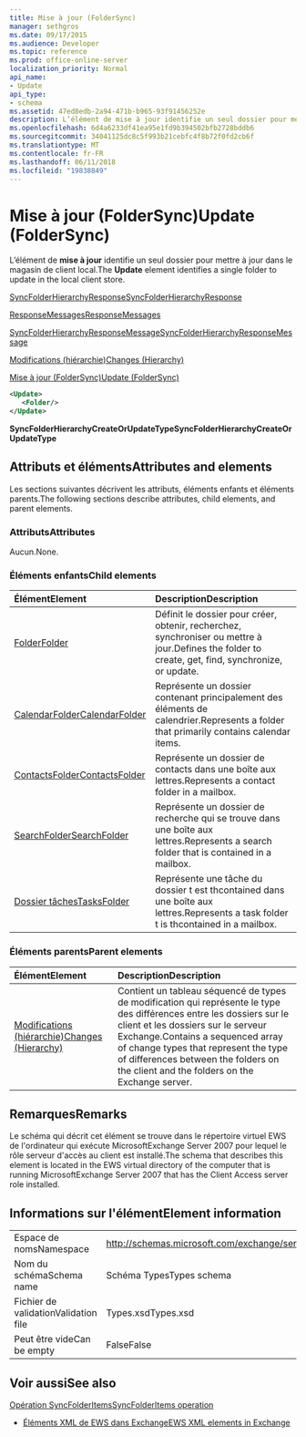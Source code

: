 ```yaml
---
title: Mise à jour (FolderSync)
manager: sethgros
ms.date: 09/17/2015
ms.audience: Developer
ms.topic: reference
ms.prod: office-online-server
localization_priority: Normal
api_name:
- Update
api_type:
- schema
ms.assetid: 47ed8edb-2a94-471b-b965-93f91456252e
description: L’élément de mise à jour identifie un seul dossier pour mettre à jour dans le magasin de client local.
ms.openlocfilehash: 6d4a6233df41ea95e1fd9b394502bfb2728bddb6
ms.sourcegitcommit: 34041125dc8c5f993b21cebfc4f8b72f0fd2cb6f
ms.translationtype: MT
ms.contentlocale: fr-FR
ms.lasthandoff: 06/11/2018
ms.locfileid: "19838849"
---
```

# <a name="update-foldersync"></a><span data-ttu-id="d7ecb-103">Mise à jour (FolderSync)</span><span class="sxs-lookup"><span data-stu-id="d7ecb-103">Update (FolderSync)</span></span>

<span data-ttu-id="d7ecb-104">L’élément de **mise à jour** identifie un seul dossier pour mettre à jour dans le magasin de client local.</span><span class="sxs-lookup"><span data-stu-id="d7ecb-104">The **Update** element identifies a single folder to update in the local client store.</span></span> 
  
[<span data-ttu-id="d7ecb-105">SyncFolderHierarchyResponse</span><span class="sxs-lookup"><span data-stu-id="d7ecb-105">SyncFolderHierarchyResponse</span></span>](syncfolderhierarchyresponse.md)
  
[<span data-ttu-id="d7ecb-106">ResponseMessages</span><span class="sxs-lookup"><span data-stu-id="d7ecb-106">ResponseMessages</span></span>](responsemessages.md)
  
[<span data-ttu-id="d7ecb-107">SyncFolderHierarchyResponseMessage</span><span class="sxs-lookup"><span data-stu-id="d7ecb-107">SyncFolderHierarchyResponseMessage</span></span>](syncfolderhierarchyresponsemessage.md)
  
[<span data-ttu-id="d7ecb-108">Modifications (hiérarchie)</span><span class="sxs-lookup"><span data-stu-id="d7ecb-108">Changes (Hierarchy)</span></span>](changes-hierarchy.md)
  
[<span data-ttu-id="d7ecb-109">Mise à jour (FolderSync)</span><span class="sxs-lookup"><span data-stu-id="d7ecb-109">Update (FolderSync)</span></span>](update-foldersync.md)
  
```xml
<Update>
   <Folder/>
</Update>
```

 <span data-ttu-id="d7ecb-110">**SyncFolderHierarchyCreateOrUpdateType**</span><span class="sxs-lookup"><span data-stu-id="d7ecb-110">**SyncFolderHierarchyCreateOrUpdateType**</span></span>
## <a name="attributes-and-elements"></a><span data-ttu-id="d7ecb-111">Attributs et éléments</span><span class="sxs-lookup"><span data-stu-id="d7ecb-111">Attributes and elements</span></span>

<span data-ttu-id="d7ecb-112">Les sections suivantes décrivent les attributs, éléments enfants et éléments parents.</span><span class="sxs-lookup"><span data-stu-id="d7ecb-112">The following sections describe attributes, child elements, and parent elements.</span></span>
  
### <a name="attributes"></a><span data-ttu-id="d7ecb-113">Attributs</span><span class="sxs-lookup"><span data-stu-id="d7ecb-113">Attributes</span></span>

<span data-ttu-id="d7ecb-114">Aucun.</span><span class="sxs-lookup"><span data-stu-id="d7ecb-114">None.</span></span>
  
### <a name="child-elements"></a><span data-ttu-id="d7ecb-115">Éléments enfants</span><span class="sxs-lookup"><span data-stu-id="d7ecb-115">Child elements</span></span>

|<span data-ttu-id="d7ecb-116">**Élément**</span><span class="sxs-lookup"><span data-stu-id="d7ecb-116">**Element**</span></span>|<span data-ttu-id="d7ecb-117">**Description**</span><span class="sxs-lookup"><span data-stu-id="d7ecb-117">**Description**</span></span>|
|:-----|:-----|
|[<span data-ttu-id="d7ecb-118">Folder</span><span class="sxs-lookup"><span data-stu-id="d7ecb-118">Folder</span></span>](folder.md) <br/> |<span data-ttu-id="d7ecb-119">Définit le dossier pour créer, obtenir, recherchez, synchroniser ou mettre à jour.</span><span class="sxs-lookup"><span data-stu-id="d7ecb-119">Defines the folder to create, get, find, synchronize, or update.</span></span>  <br/> |
|[<span data-ttu-id="d7ecb-120">CalendarFolder</span><span class="sxs-lookup"><span data-stu-id="d7ecb-120">CalendarFolder</span></span>](calendarfolder.md) <br/> |<span data-ttu-id="d7ecb-121">Représente un dossier contenant principalement des éléments de calendrier.</span><span class="sxs-lookup"><span data-stu-id="d7ecb-121">Represents a folder that primarily contains calendar items.</span></span>  <br/> |
|[<span data-ttu-id="d7ecb-122">ContactsFolder</span><span class="sxs-lookup"><span data-stu-id="d7ecb-122">ContactsFolder</span></span>](contactsfolder.md) <br/> |<span data-ttu-id="d7ecb-123">Représente un dossier de contacts dans une boîte aux lettres.</span><span class="sxs-lookup"><span data-stu-id="d7ecb-123">Represents a contact folder in a mailbox.</span></span>  <br/> |
|[<span data-ttu-id="d7ecb-124">SearchFolder</span><span class="sxs-lookup"><span data-stu-id="d7ecb-124">SearchFolder</span></span>](searchfolder.md) <br/> |<span data-ttu-id="d7ecb-125">Représente un dossier de recherche qui se trouve dans une boîte aux lettres.</span><span class="sxs-lookup"><span data-stu-id="d7ecb-125">Represents a search folder that is contained in a mailbox.</span></span>  <br/> |
|[<span data-ttu-id="d7ecb-126">Dossier tâches</span><span class="sxs-lookup"><span data-stu-id="d7ecb-126">TasksFolder</span></span>](tasksfolder.md) <br/> |<span data-ttu-id="d7ecb-127">Représente une tâche du dossier t est thcontained dans une boîte aux lettres.</span><span class="sxs-lookup"><span data-stu-id="d7ecb-127">Represents a task folder t is thcontained in a mailbox.</span></span>  <br/> |
   
### <a name="parent-elements"></a><span data-ttu-id="d7ecb-128">Éléments parents</span><span class="sxs-lookup"><span data-stu-id="d7ecb-128">Parent elements</span></span>

|<span data-ttu-id="d7ecb-129">**Élément**</span><span class="sxs-lookup"><span data-stu-id="d7ecb-129">**Element**</span></span>|<span data-ttu-id="d7ecb-130">**Description**</span><span class="sxs-lookup"><span data-stu-id="d7ecb-130">**Description**</span></span>|
|:-----|:-----|
|[<span data-ttu-id="d7ecb-131">Modifications (hiérarchie)</span><span class="sxs-lookup"><span data-stu-id="d7ecb-131">Changes (Hierarchy)</span></span>](changes-hierarchy.md) <br/> |<span data-ttu-id="d7ecb-132">Contient un tableau séquencé de types de modification qui représente le type des différences entre les dossiers sur le client et les dossiers sur le serveur Exchange.</span><span class="sxs-lookup"><span data-stu-id="d7ecb-132">Contains a sequenced array of change types that represent the type of differences between the folders on the client and the folders on the Exchange server.</span></span>  <br/> |
   
## <a name="remarks"></a><span data-ttu-id="d7ecb-133">Remarques</span><span class="sxs-lookup"><span data-stu-id="d7ecb-133">Remarks</span></span>

<span data-ttu-id="d7ecb-134">Le schéma qui décrit cet élément se trouve dans le répertoire virtuel EWS de l'ordinateur qui exécute MicrosoftExchange Server 2007 pour lequel le rôle serveur d'accès au client est installé.</span><span class="sxs-lookup"><span data-stu-id="d7ecb-134">The schema that describes this element is located in the EWS virtual directory of the computer that is running MicrosoftExchange Server 2007 that has the Client Access server role installed.</span></span>
  
## <a name="element-information"></a><span data-ttu-id="d7ecb-135">Informations sur l'élément</span><span class="sxs-lookup"><span data-stu-id="d7ecb-135">Element information</span></span>

|||
|:-----|:-----|
|<span data-ttu-id="d7ecb-136">Espace de noms</span><span class="sxs-lookup"><span data-stu-id="d7ecb-136">Namespace</span></span>  <br/> |http://schemas.microsoft.com/exchange/services/2006/types  <br/> |
|<span data-ttu-id="d7ecb-137">Nom du schéma</span><span class="sxs-lookup"><span data-stu-id="d7ecb-137">Schema name</span></span>  <br/> |<span data-ttu-id="d7ecb-138">Schéma Types</span><span class="sxs-lookup"><span data-stu-id="d7ecb-138">Types schema</span></span>  <br/> |
|<span data-ttu-id="d7ecb-139">Fichier de validation</span><span class="sxs-lookup"><span data-stu-id="d7ecb-139">Validation file</span></span>  <br/> |<span data-ttu-id="d7ecb-140">Types.xsd</span><span class="sxs-lookup"><span data-stu-id="d7ecb-140">Types.xsd</span></span>  <br/> |
|<span data-ttu-id="d7ecb-141">Peut être vide</span><span class="sxs-lookup"><span data-stu-id="d7ecb-141">Can be empty</span></span>  <br/> |<span data-ttu-id="d7ecb-142">False</span><span class="sxs-lookup"><span data-stu-id="d7ecb-142">False</span></span>  <br/> |
   
## <a name="see-also"></a><span data-ttu-id="d7ecb-143">Voir aussi</span><span class="sxs-lookup"><span data-stu-id="d7ecb-143">See also</span></span>



[<span data-ttu-id="d7ecb-144">Opération SyncFolderItems</span><span class="sxs-lookup"><span data-stu-id="d7ecb-144">SyncFolderItems operation</span></span>](syncfolderitems-operation.md)


- [<span data-ttu-id="d7ecb-145">Éléments XML de EWS dans Exchange</span><span class="sxs-lookup"><span data-stu-id="d7ecb-145">EWS XML elements in Exchange</span></span>](ews-xml-elements-in-exchange.md)

